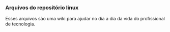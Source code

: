 ### Arquivos do repositório linux

Esses arquivos são uma wiki para ajudar no dia a dia da vida do profissional de tecnologia.
